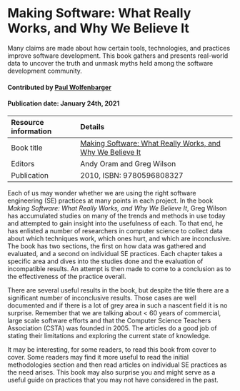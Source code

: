 # Making Software: What Really Works, and Why We Believe It

<!-- deck text start -->
Many claims are made about how certain tools, technologies, and practices improve software
development. This book gathers and presents real-world data to uncover the truth and unmask
myths held among the software development community.
<!-- deck text end -->

#### Contributed by [Paul Wolfenbarger](https://github.com/prwolfe)
#### Publication date: January 24th, 2021

Resource information | Details 
:--- | :--- 
Book title  | [Making Software: What Really Works, and Why We Believe It](https://www.oreilly.com/library/view/making-software/9780596808310/)
Editors | Andy Oram and Greg Wilson
Publication | 2010, ISBN: 9780596808327

Each of us may wonder whether we are using the right software engineering (SE) practices at many points
in each project. In the book *Making Software: What Really Works, and Why We Believe It*, Greg Wilson has accumulated studies on many of the trends and 
methods in use today and attempted to gain insight into the usefulness of each.
To that end, he has enlisted a number of researchers in computer science to
collect data about which techniques work, which ones hurt, and which are
inconclusive. The book has two sections, the first on how data was gathered
and evaluated, and a second on individual SE practices. Each chapter takes a
specific area and dives into the studies done and the evaluation of incompatible
results. An attempt is then made to come to a conclusion as to the effectiveness
of the practice overall.

There are several useful results in the book, but despite the title
there are a significant number of inconclusive results. Those cases are well
documented and if there is a lot of grey area in such a nascent field it is no
surprise. Remember that we are talking about < 60 years of commercial, large
scale software efforts and that the Computer Science Teachers Association (CSTA)
was founded in 2005. The articles do a good job of stating their limitations and
exploring the current state of knowledge.

It may be interesting, for some readers, to read this book from cover to cover. Some readers may find it more useful to read the initial methodologies section
and then read articles on individual SE practices as the need arises. This book may also surprise you and might serve as a useful guide on practices that you may not have considered in the past.

<!---
Publish: yes
Topics: Software engineering, Development tools, Strategies for more effective teams
RSS update: 2021-01-24
--->
